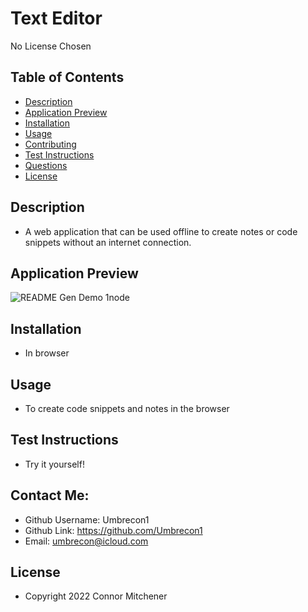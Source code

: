 # Text Editor
No License Chosen
## Table of Contents 
- [Description](#description) 
- [Application Preview](#application-preview)
- [Installation](#installation)
- [Usage](#usage)
- [Contributing](#contributing)
- [Test Instructions](#test-instructions)
- [Questions](#questions)
- [License](#license)

## Description
- A web application that can be used offline to create notes or code snippets without an internet connection.

## Application Preview
<img alt="README Gen Demo 1" src="">node 

## Installation
- In browser

## Usage
- To create code snippets and notes in the browser

## Test Instructions
- Try it yourself!

## Contact Me:
- Github Username: Umbrecon1<br/>
- Github Link: https://github.com/Umbrecon1<br/> 
- Email: umbrecon@icloud.com<br/>

## License
- Copyright 2022 Connor Mitchener
 
